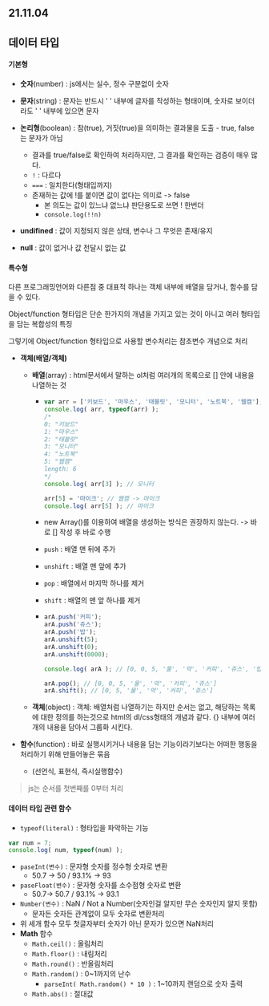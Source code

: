 ## 21.11.04



## 데이터 타입

#### 기본형

- **숫자**(number) : js에서는 실수, 정수 구분없이 숫자

- **문자**(string) : 문자는 반드시 ' ' 내부에 글자를 작성하는 형태이며, 숫자로 보이더라도 ' ' 내부에 있으면 문자

- **논리형**(boolean) : 참(true), 거짓(true)을 의미하는 결과물을 도출 - true, false는 문자가 아님
  - 결과를 true/false로 확인하여 처리하지만, 그 결과를 확인하는 검증이 매우 많다.
  - `!` : 다르다
  - `===` : 일치한다(형태입까지)
  - 존재하는 값에 !를 붙이면 값이 없다는 의미로 -> false
    - 본 의도는 값이 있느냐 없느냐 판단용도로 쓰면 ! 한번더
    - `console.log(!!n)`

- **undifined** : 값이 지정되지 않은 상태, 변수나 그 무엇은 존재/유지

- **null** : 값이 없거나 값 전달시 없는 값



#### 특수형

다른 프로그래밍언어와 다른점 중 대표적 하나는 객체 내부에 배열을 담거나, 함수를 담을 수 있다.

Object/function 형타입은 단순 한가지의 개념을 가지고 있는 것이 아니고 여러 형타입을 담는 복합성의 특징

그렇기에 Object/function 형타입으로 사용할 변수처리는 참조변수 개념으로 처리

- **객체(배열/객체)**
  
  - **배열**(array) : html문서에서 말하는 ol처럼 여러개의 목록으로 [] 안에 내용을 나열하는 것
  
    - ```js
      var arr = ['키보드', '마우스', '태블릿', '모니터', '노트북', '웹캠'];
      console.log( arr, typeof(arr) );
      /* 
      0: "키보드"
      1: "마우스"
      2: "태블릿"
      3: "모니터"
      4: "노트북"
      5: "웹캠"
      length: 6
      */
      console.log( arr[3] ); // 모니터
      
      arr[5] = '마이크'; // 웹캠 -> 마이크
      console.log( arr[5] ); // 마이크
      ```
  
    - new Array()를 이용하여 배열을 생성하는 방식은 권장하지 않는다. -> 바로 [] 작성 후 바로 수행
  
    - `push` : 배열 맨 뒤에 추가
  
    - `unshift` : 배열 맨 앞에 추가
  
    - `pop` : 배열에서 마지막 하나를 제거
  
    - `shift` : 배열의 맨 앞 하나를 제거
  
    - ```js
      arA.push('커피');
      arA.push('쥬스');
      arA.push('밥');
      arA.unshift(5);
      arA.unshift(0);
      arA.unshift(0000);
      
      console.log( arA ); // [0, 0, 5, '물', '약', '커피', '쥬스', '밥']
      
      arA.pop(); // [0, 0, 5, '물', '약', '커피', '쥬스']
      arA.shift(); // [0, 5, '물', '약', '커피', '쥬스']
      ```
  
  - **객체**(object) : 객체: 배열처럼 나열하기는 하지만 순서는 없고, 해당하는 목록에 대한 정의를 하는것으로 html의 dl/css형태의 개념과 같다. {} 내부에 여러개의 내용을 담아서 그룹화 시킨다.
- **함수**(function) : 바로 실행시키거나 내용을 담는 기능이라기보다는 어떠한 행동을 처리하기 위해 만들어놓은 묶음
  
  -  (선언식, 표현식, 즉시실행함수)

> js는 순서를 첫번째를 0부터 처리



#### 데이터 타입 관련 함수

- `typeof(literal)` : 형타입을 파악하는 기능

```js
var num = 7;
console.log( num, typeof(num) );
```

- `paseInt(변수)` : 문자형 숫자를 정수형 숫자로 변환
  - 50.7 -> 50 / 93.1% -> 93
- `paseFloat(변수)` : 문자형 숫자를 소수점형 숫자로 변환
  - 50.7-> 50.7 / 93.1% -> 93.1
- `Number(변수)` : NaN / Not a Number(숫자인걸 알지만 무슨 숫자인지 알지 못함)
  - 문자든 숫자든 관계없이 모두 숫자로 변환처리
- 위 세개 함수 모두 첫글자부터 숫자가 아닌 문자가 있으면 NaN처리
- **Math** 함수
  - `Math.ceil()` : 올림처리
  - `Math.floor()` : 내림처리
  - `Math.round()` : 반올림처리
  - `Math.random()` : 0~1까지의 난수
    - `parseInt( Math.random() * 10 )` : 1~10까지 랜덤으로 숫자 출력
  - `Math.abs()` : 절대값
